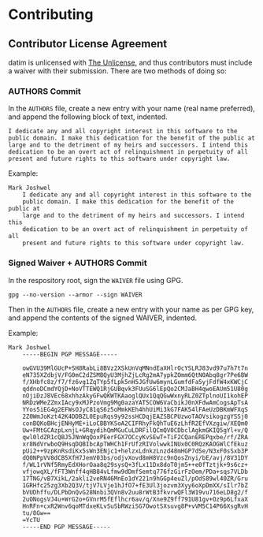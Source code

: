 # Contributing

## Contributor License Agreement

datim is unlicensed with [The Unlicense](https://unlicense.org), and
thus contributors must include a waiver with their submission. There are two
methods of doing so:

### AUTHORS Commit

In the `AUTHORS` file, create a new entry with your name (real name preferred),
and append the following block of text, indented.

```
I dedicate any and all copyright interest in this software to the
public domain. I make this dedication for the benefit of the public at
large and to the detriment of my heirs and successors. I intend this
dedication to be an overt act of relinquishment in perpetuity of all
present and future rights to this software under copyright law.
```

Example:

```
Mark Joshwel
    I dedicate any and all copyright interest in this software to the
    public domain. I make this dedication for the benefit of the public at
    large and to the detriment of my heirs and successors. I intend this
    dedication to be an overt act of relinquishment in perpetuity of all
    present and future rights to this software under copyright law.
```

### Signed Waiver + AUTHORS Commit

In the respository root, sign the `WAIVER` file using GPG.

```
gpg --no-version --armor --sign WAIVER
```

Then in the `AUTHORS` file, create a new entry with your name as per GPG key,
and append the contents of the signed WAIVER, indented.

Example:

```
Mark Joshwel
    -----BEGIN PGP MESSAGE-----

    owGVU39MlGUcP+SH8RabLi8BVz2XSkUnVqMNndEaXHlrOcYSLRJ83vd97u7h7t7n
    eN735XZdbjV/FG0mC2dZSMBQyU3MjhZjLcRg2mA7ypkZOmm6QtN0Abq8gr7Pe6BW
    f/XHbfc8z/f7/fz6vg1ZqTYp5fLpk5nH5JGfUw6mynLGumfdFa5yjFdfW4xKWCjC
    qddnoDCmdYQjD+NoVTTEWQ1RjGUBqvk3FUuSG6lEpQo2CMJaBH4qwoEAUm51U80g
    nOjiDzJ8VEc68xhhzAkyGFwQKWTKAaoglQUx1QqQGwWxnyRLZ0ZTplnoUI1kohEP
    NRDzWMeZZmxIAcy9xMJPzoVmg9Mg0azaYAT5COW6VaCbikJ0nXFdwAmCogsApTsA
    YYos5iEG4g2EFWsOJyC81qS6z5oMmkKEh4hhUiMi3kG7FAK54lFAeUzDBKmWFXqS
    2Z0WmJoKzt42K4DDBZL0EpuRqs9y92ssHCDqjEAZSBCPUzwoTAOVsikogzgYSSj0
    conBQKoBHcjENHyME+iLoCBBYKSoA2CIFRhyFkQhTuE6zLhfR2EfVXzgiw/XEQm0
    Uw+FMtGCAzpLxnjL+GRqydihQmMGuCuLDRFilQCmQV0CDbclAgkmGKIQ5gYl+v/Q
    qwl0ldZR1cQBJ5JNnWqQoxPEerFGX7OCcyKvSEwT+TiF2CQanEREPqxbe/rf/ZRA
    xr8NdVrwboQ9HsqDQBIbcApTWHCh1FrUfzRIVolwwkINUx0C0RQzKAOGWlCfEkuz
    pUi2++9zpKnRsdiKx5sWn3ENjc1+helzxLdnkzLnzd48mHGP7dSe/N3xF0sSxb3P
    dQ0NPpVV8dCB5XfH7JemV03bs/odjvXovd8mH8Vzc9nQosZnyi/bE/avj/8V31DY
    f/WL1rVNf5RmyEdXHorOaa8q29sysQ+3fLx11Dx8doT0jm5++e0fTztjk+9s6cz+
    vfjowqXL/fFT3Wnff4qHB84vLfmw9dDmfSemtq776fzGirFzOem/PDa+sqs7VLDb
    17TNG/vB7XikL/2akli2veRN46MnEo1dY221n9hGGp4euZl/pOdS89wl40ZR/Gru
    1GRHfc25zg3Xb2Q3V/tjV7LVje1hJfO7+fE3Ul3jozvm3Xyy6oXpDmXX/sIlr7bZ
    bVUDhffu/DLPbDnQvG28Nnbi3QVn8v2uu8rWtB3fkvrwQFl3W19vu716eLD8g2/f
    2uONogsVJ4u+WrG2o+GVnrM5fEflhcr6av/q/Xne9Z9ff791U81gv+Oz9p6LfxaX
    HnRFn+cxR2Wnv6qoMTdxeKLvSuSbRWziSG7OwotSXsuvg8P+vVM5C14P66XsgRvH
    tu/8Gw==
    =YcTU
    -----END PGP MESSAGE-----
```